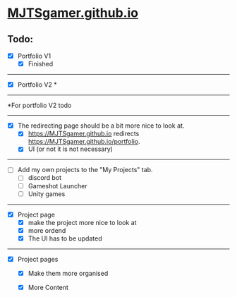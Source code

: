 # [MJTSgamer.github.io](HTTPS://MJTSgamer.github.io/portfolio)

## Todo:

 
 - [x] Portfolio V1 
	 - [x] Finished
 ****
 - [x] Portfolio V2 *
****
  *For portfolio V2 todo
****
 - [x] The redirecting page should be a bit more nice to look at.
	 - [x] https://MJTSgamer.github.io redirects  https://MJTSgamer.github.io/portfolio. 
	 - [x] UI (or not it is not necessary)
****
 - [ ] Add my own projects to the "My Projects" tab.
	 - [ ] discord bot
	 - [ ] Gameshot Launcher
	 - [ ] Unity games 
****
 - [x]  Project page
	 - [x]  make the project more nice to look at
	 - [x]  more ordend
	 - [x] The UI has to be updated
****
- [x] Project pages
	- [x] Make them more organised   
	- [x] More Content


